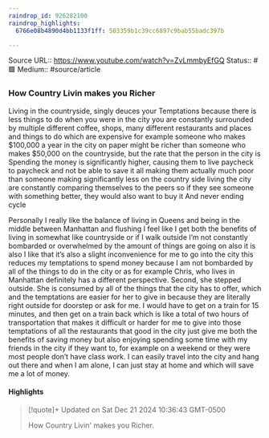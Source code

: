 ```yaml
---
raindrop_id: 926282100
raindrop_highlights:
  6766e08b4890d4bb1133f1ff: 503359b1c39cc6897c9bab55badc397b

---
```


Source URL:: https://www.youtube.com/watch?v=ZvLmmbyEfGQ
Status:: #🟩 
Medium:: #source/article


### How Country Livin makes you Richer

Living in the countryside, singly deuces your Temptations because there is less things to do when you were in the city you are constantly surrounded by multiple different coffee, shops, many different restaurants and places and things to do which are expensive for example someone who makes $100,000 a year in the city on paper might be richer than someone who makes $50,000 on the countryside, but the rate that the person in the city is Spending the money is significantly higher, causing them to live paycheck to paycheck and not be able to save it all making them actually much poor than someone making significantly less on the country side living the city are constantly comparing themselves to the peers so if they see someone with something better, they would also want to buy it And never ending cycle

  

Personally I really like the balance of living in Queens and being in the middle between Manhattan and flushing I feel like I get both the benefits of living in somewhat like countryside or if I walk outside I’m not constantly bombarded or overwhelmed by the amount of things are going on also it is also I like that it’s also a slight inconvenience for me to go into the city this reduces my temptations to spend money because I am not bombarded by all of the things to do in the city or as for example Chris, who lives in Manhattan definitely has a different perspective. Second, she stepped outside. She is consumed by all of the things that the city has to offer, which and the temptations are easier for her to give in because they are literally right outside for doorstep or ask for me. I would have to get on a train for 15 minutes, and then get on a train back which is like a total of two hours of transportation that makes it difficult or harder for me to give into those temptations of all the restaurants that good in the city just give me both the benefits of saving money but also enjoying spending some time with my friends in the city if they want to, for example on a weekend or they were most people don’t have class work. I can easily travel into the city and hang out there and when I am alone, I can just stay at home and which will save me a lot of money.

#### Highlights

> [!quote]+ Updated on Sat Dec 21 2024 10:36:43 GMT-0500
>
> How Country Livin&#39; makes you Richer.

